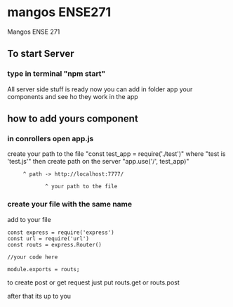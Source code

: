# mangos ENSE271
Mangos ENSE 271

## To start Server 
### type in terminal "npm start"

All server side stuff is ready 
now you can add in folder app your components and see ho they work in the app

## how to add yours component
### in conrollers open app.js 
create your path to the file
"const test_app = require('./test')"
where "test is 'test.js'"
then create path on the server
"app.use('/', test_app)"

         ^ path -> http://localhost:7777/
         
                ^ your path to the file
### create your file with the same name

add to your file

    const express = require('express')
    const url = require('url')
    const routs = express.Router()
    
    //your code here
    
    module.exports = routs;
    

to create post or get request just put 
    routs.get or routs.post

after that its up to you 

